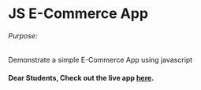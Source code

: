 # JS E-Commerce App

###### Purpose:
   Demonstrate a simple E-Commerce App using javascript

#### Dear Students, Check out the live app [here](https://priyanka23-brs.github.io/E-Commerce/).
